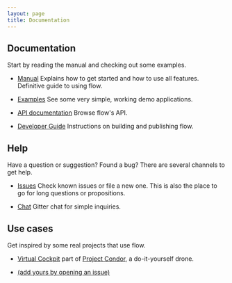 ```yaml
---
layout: page
title: Documentation
---
```

## Documentation
Start by reading the manual and checking out some examples.

- <i class="fa fa-book"></i> [Manual](manual.html)
  Explains how to get started and how to use all features. Definitive guide to using flow.

- <i class="fa fa-book"></i> [Examples](https://github.com/jodersky/flow/tree/master/flow-samples)
  See some very simple, working demo applications.

- <i class="fa fa-code"></i> [API documentation]({{site.url}}/latest/api#com.github.jodersky.flow.Serial$)
  Browse flow's API.

- <i class="fa fa-book"></i> [Developer Guide](developer.html)
  Instructions on building and publishing flow.

## Help
Have a question or suggestion? Found a bug? There are several channels to get help.

- <i class="fa fa-bug"></i> [Issues](https://github.com/jodersky/flow/issues)
  Check known issues or file a new one. This is also the place to go for long questions or propositions.

- <i class="fa fa-comments"></i> [Chat](https://gitter.im/jodersky/flow)
  Gitter chat for simple inquiries.

## Use cases
Get inspired by some real projects that use flow.

- [Virtual Cockpit](https://github.com/project-condor/vfd) part of [Project Condor](https://project-condor.github.io/), a do-it-yourself drone.

- [(add yours by opening an issue)](https://github.com/jodersky/flow/issues)
